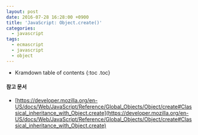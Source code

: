 ```yaml
---
layout: post
date: 2016-07-28 16:28:00 +0900
title: 'JavaScript: Object.create()'
categories:
  - javascript
tags:
  - ecmascript
  - javascript
  - object
---
```


* Kramdown table of contents
{:toc .toc}

#### 참고 문서

- [https://developer.mozilla.org/en-US/docs/Web/JavaScript/Reference/Global_Objects/Object/create#Classical_inheritance_with_Object.create](https://developer.mozilla.org/en-US/docs/Web/JavaScript/Reference/Global_Objects/Object/create#Classical_inheritance_with_Object.create)
